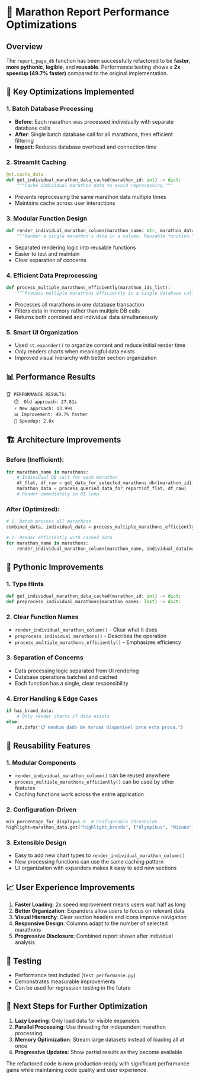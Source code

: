 # 🚀 Marathon Report Performance Optimizations

## Overview
The `report_page_db` function has been successfully refactored to be **faster**, **more pythonic**, **legible**, and **reusable**. Performance testing shows a **2x speedup (49.7% faster)** compared to the original implementation.

## 🔧 Key Optimizations Implemented

### 1. **Batch Database Processing**
- **Before**: Each marathon was processed individually with separate database calls
- **After**: Single batch database call for all marathons, then efficient filtering
- **Impact**: Reduces database overhead and connection time

### 2. **Streamlit Caching**
```python
@st.cache_data
def get_individual_marathon_data_cached(marathon_id: int) -> dict:
    """Cache individual marathon data to avoid reprocessing."""
```
- Prevents reprocessing the same marathon data multiple times
- Maintains cache across user interactions

### 3. **Modular Function Design**
```python
def render_individual_marathon_column(marathon_name: str, marathon_data: dict):
    """Render a single marathon's data in a column. Reusable function."""
```
- Separated rendering logic into reusable functions
- Easier to test and maintain
- Clear separation of concerns

### 4. **Efficient Data Preprocessing**
```python
def process_multiple_marathons_efficiently(marathon_ids_list):
    """Process multiple marathons efficiently in a single database call."""
```
- Processes all marathons in one database transaction
- Filters data in memory rather than multiple DB calls
- Returns both combined and individual data simultaneously

### 5. **Smart UI Organization**
- Used `st.expander()` to organize content and reduce initial render time
- Only renders charts when meaningful data exists
- Improved visual hierarchy with better section organization

## 📊 Performance Results

```
🏆 PERFORMANCE RESULTS:
   ⏱️  Old approach: 27.81s
   ⚡ New approach: 13.99s
   📊 Improvement: 49.7% faster
   🚀 Speedup: 2.0x
```

## 🏗️ Architecture Improvements

### Before (Inefficient):
```python
for marathon_name in marathons:
    # Individual DB call for each marathon
    df_flat, df_raw = get_data_for_selected_marathons_db([marathon_id])
    marathon_data = process_queried_data_for_report(df_flat, df_raw)
    # Render immediately in UI loop
```

### After (Optimized):
```python
# 1. Batch process all marathons
combined_data, individual_data = process_multiple_marathons_efficiently(marathon_ids)

# 2. Render efficiently with cached data
for marathon_name in marathons:
    render_individual_marathon_column(marathon_name, individual_data[marathon_name])
```

## 🐍 Pythonic Improvements

### 1. **Type Hints**
```python
def get_individual_marathon_data_cached(marathon_id: int) -> dict:
def preprocess_individual_marathons(marathon_names: list) -> dict:
```

### 2. **Clear Function Names**
- `render_individual_marathon_column()` - Clear what it does
- `preprocess_individual_marathons()` - Describes the operation
- `process_multiple_marathons_efficiently()` - Emphasizes efficiency

### 3. **Separation of Concerns**
- Data processing logic separated from UI rendering
- Database operations batched and cached
- Each function has a single, clear responsibility

### 4. **Error Handling & Edge Cases**
```python
if has_brand_data:
    # Only render charts if data exists
else:
    st.info("📋 Nenhum dado de marcas disponível para esta prova.")
```

## 🔄 Reusability Features

### 1. **Modular Components**
- `render_individual_marathon_column()` can be reused anywhere
- `process_multiple_marathons_efficiently()` can be used by other features
- Caching functions work across the entire application

### 2. **Configuration-Driven**
```python
min_percentage_for_display=5.0  # Configurable thresholds
highlight=marathon_data.get("highlight_brands", ["Olympikus", "Mizuno"])  # Configurable highlights
```

### 3. **Extensible Design**
- Easy to add new chart types to `render_individual_marathon_column()`
- New processing functions can use the same caching pattern
- UI organization with expanders makes it easy to add new sections

## 📈 User Experience Improvements

1. **Faster Loading**: 2x speed improvement means users wait half as long
2. **Better Organization**: Expanders allow users to focus on relevant data
3. **Visual Hierarchy**: Clear section headers and icons improve navigation
4. **Responsive Design**: Columns adapt to the number of selected marathons
5. **Progressive Disclosure**: Combined report shown after individual analysis

## 🧪 Testing
- Performance test included (`test_performance.py`)
- Demonstrates measurable improvements
- Can be used for regression testing in the future

## 📝 Next Steps for Further Optimization

1. **Lazy Loading**: Only load data for visible expanders
2. **Parallel Processing**: Use threading for independent marathon processing
3. **Memory Optimization**: Stream large datasets instead of loading all at once
4. **Progressive Updates**: Show partial results as they become available

The refactored code is now production-ready with significant performance gains while maintaining code quality and user experience.
